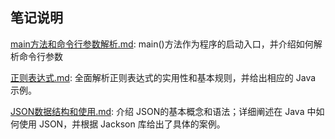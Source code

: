 ## 笔记说明

[main方法和命令行参数解析.md](./main方法和命令行参数解析.md): main()方法作为程序的启动入口，并介绍如何解析命令行参数

[正则表达式.md](./正则表达式.md):  全面解析正则表达式的实用性和基本规则，并给出相应的 Java 示例。

[JSON数据结构和使用.md](./JSON数据结构和使用.md):  介绍 JSON的基本概念和语法；详细阐述在 Java 中如何使用 JSON，并根据 Jackson 库给出了具体的案例。

